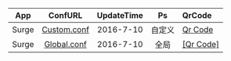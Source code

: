 App|ConfURL|UpdateTime|Ps|QrCode
---------|:---------:|:---------:|:---------:|:---------
Surge|[Custom.conf](https://raw.githubusercontent.com/Brywmzl/Conf/master/Custom.conf) |2016-7-10|自定义|[Qr Code](http://qr.liantu.com/api.php?&w=600el=htext=123)
Surge|[Global.conf](https://raw.githubusercontent.com/Brywmzl/Conf/master/Global.conf) |2016-7-10|全局|[[Qr Code]](http://qr.liantu.com/api.php?&w=600el=htext=ssr://MTI0LjI0OC4yMjAuOTk6NDQzOm9yaWdpbjpjaGFjaGEyMDpwbGFpbjpkMlZ5Wm14NU1USXovP29iZnNwYXJhbT0mcmVtYXJrcz1TRVk9)
